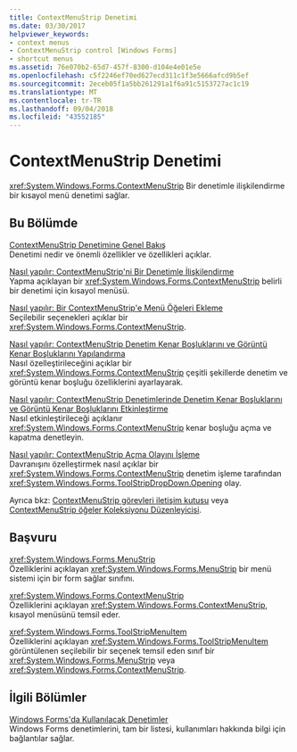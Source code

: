 ```yaml
---
title: ContextMenuStrip Denetimi
ms.date: 03/30/2017
helpviewer_keywords:
- context menus
- ContextMenuStrip control [Windows Forms]
- shortcut menus
ms.assetid: 76e070b2-65d7-457f-8300-d104e4e01e5e
ms.openlocfilehash: c5f2246ef70ed627ecd311c1f3e5666afcd9b5ef
ms.sourcegitcommit: 2eceb05f1a5bb261291a1f6a91c5153727ac1c19
ms.translationtype: MT
ms.contentlocale: tr-TR
ms.lasthandoff: 09/04/2018
ms.locfileid: "43552185"
---
```

# <a name="contextmenustrip-control"></a>ContextMenuStrip Denetimi
<xref:System.Windows.Forms.ContextMenuStrip> Bir denetimle ilişkilendirme bir kısayol menü denetimi sağlar.  
  
## <a name="in-this-section"></a>Bu Bölümde  
 [ContextMenuStrip Denetimine Genel Bakış](../../../../docs/framework/winforms/controls/contextmenustrip-control-overview.md)  
 Denetimi nedir ve önemli özellikler ve özellikleri açıklar.  
  
 [Nasıl yapılır: ContextMenuStrip'ni Bir Denetimle İlişkilendirme](../../../../docs/framework/winforms/controls/how-to-associate-a-contextmenustrip-with-a-control.md)  
 Yapma açıklayan bir <xref:System.Windows.Forms.ContextMenuStrip> belirli bir denetimi için kısayol menüsü.  
  
 [Nasıl yapılır: Bir ContextMenuStrip'e Menü Öğeleri Ekleme](../../../../docs/framework/winforms/controls/how-to-add-menu-items-to-a-contextmenustrip.md)  
 Seçilebilir seçenekleri açıklar bir <xref:System.Windows.Forms.ContextMenuStrip>.  
  
 [Nasıl yapılır: ContextMenuStrip Denetim Kenar Boşluklarını ve Görüntü Kenar Boşluklarını Yapılandırma](../../../../docs/framework/winforms/controls/how-to-configure-contextmenustrip-check-margins-and-image-margins.md)  
 Nasıl özelleştirileceğini açıklar bir <xref:System.Windows.Forms.ContextMenuStrip> çeşitli şekillerde denetim ve görüntü kenar boşluğu özelliklerini ayarlayarak.  
  
 [Nasıl yapılır: ContextMenuStrip Denetimlerinde Denetim Kenar Boşluklarını ve Görüntü Kenar Boşluklarını Etkinleştirme](../../../../docs/framework/winforms/controls/how-to-enable-check-margins-and-image-margins-in-contextmenustrip-controls.md)  
 Nasıl etkinleştirileceği açıklanır <xref:System.Windows.Forms.ContextMenuStrip> kenar boşluğu açma ve kapatma denetleyin.  
  
 [Nasıl yapılır: ContextMenuStrip Açma Olayını İşleme](../../../../docs/framework/winforms/controls/how-to-handle-the-contextmenustrip-opening-event.md)  
 Davranışını özelleştirmek nasıl açıklar bir <xref:System.Windows.Forms.ContextMenuStrip> denetim işleme tarafından <xref:System.Windows.Forms.ToolStripDropDown.Opening> olay.  
  
 Ayrıca bkz: [ContextMenuStrip görevleri iletişim kutusu](https://msdn.microsoft.com/library/ms233646\(v=vs.110\)) veya [ContextMenuStrip öğeler Koleksiyonu Düzenleyicisi](https://msdn.microsoft.com/library/ms233641\(v=vs.110\)).  
  
## <a name="reference"></a>Başvuru  
 <xref:System.Windows.Forms.MenuStrip>  
 Özelliklerini açıklayan <xref:System.Windows.Forms.MenuStrip> bir menü sistemi için bir form sağlar sınıfını.  
  
 <xref:System.Windows.Forms.ContextMenuStrip>  
 Özelliklerini açıklayan <xref:System.Windows.Forms.ContextMenuStrip>, kısayol menüsünü temsil eder.  
  
 <xref:System.Windows.Forms.ToolStripMenuItem>  
 Özelliklerini açıklayan <xref:System.Windows.Forms.ToolStripMenuItem> görüntülenen seçilebilir bir seçenek temsil eden sınıf bir <xref:System.Windows.Forms.MenuStrip> veya <xref:System.Windows.Forms.ContextMenuStrip>.  
  
## <a name="related-sections"></a>İlgili Bölümler  
 [Windows Forms'da Kullanılacak Denetimler](../../../../docs/framework/winforms/controls/controls-to-use-on-windows-forms.md)  
 Windows Forms denetimlerini, tam bir listesi, kullanımları hakkında bilgi için bağlantılar sağlar.
